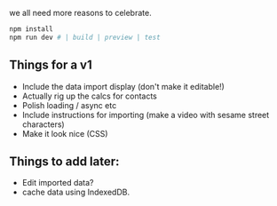 we all need more reasons to celebrate.

```sh
npm install
npm run dev # | build | preview | test
```

## Things for a v1
- Include the data import display (don't make it editable!)
- Actually rig up the calcs for contacts
- Polish loading / async etc
- Include instructions for importing (make a video with sesame street characters)
- Make it look nice (CSS)

## Things to add later:
- Edit imported data?
- cache data using IndexedDB.
